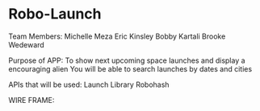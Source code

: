 # Robo-Launch

Team Members:
Michelle Meza
Eric Kinsley
Bobby Kartali
Brooke Wedeward

Purpose of APP:
To show next upcoming space launches and display a encouraging alien
You will be able to search launches by dates and cities

APIs that will be used:
Launch Library
Robohash

WIRE FRAME:

